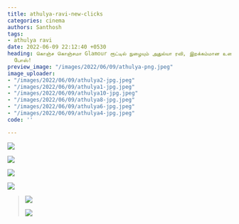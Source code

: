 ```yaml
---
title: athulya-ravi-new-clicks
categories: cinema
authors: Santhosh
tags:
- athulya ravi
date: 2022-06-09 22:12:40 +0530
heading: கொஞ்ச கொஞ்சமா Glamour ரூட்டில் நுழையும் அதுல்யா ரவி, இறக்கம்மான உடையில் ஹாட்
  போஸ்!
preview_image: "/images/2022/06/09/athulya-png.jpeg"
image_uploader:
- "/images/2022/06/09/athulya2-jpg.jpeg"
- "/images/2022/06/09/athulya1-jpg.jpeg"
- "/images/2022/06/09/athulya10-jpg.jpeg"
- "/images/2022/06/09/athulya8-jpg.jpeg"
- "/images/2022/06/09/athulya6-jpg.jpeg"
- "/images/2022/06/09/athulya4-jpg.jpeg"
code: ''

---
```

![](/images/2022/06/09/athulya1-jpg.jpeg)

![](/images/2022/06/09/athulya6-jpg.jpeg)

![](/images/2022/06/09/athulya4-jpg.jpeg)

![](/images/2022/06/09/athulya2-jpg.jpeg)

> ![](/images/2022/06/09/athulya10-jpg.jpeg)
>
> ![](/images/2022/06/09/athulya8-jpg.jpeg)
